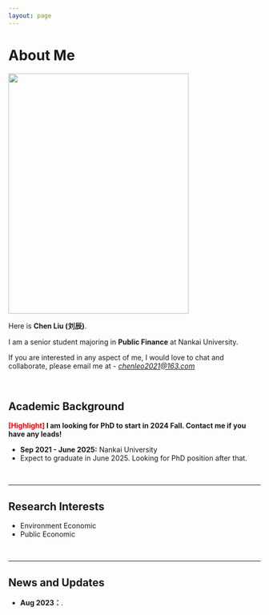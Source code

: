 ```yaml
---
layout: page
---
```


# About Me

<img src="https://drorangeleo.github.io/chenliu.jpg" class="floatpic" width="360" height="480">

Here is **Chen Liu (刘辰)**.

I am a senior student majoring in **Public Finance** at Nankai University. 

If you are interested in any aspect of me, I would love to chat and collaborate, please email me at - *chenleo2021@163.com*

<br>

## Academic Background

**<font color='red'>[Highlight]</font> I am looking for PhD to start in 2024 Fall. Contact me if you have any leads!**

- **Sep 2021 - June 2025:** Nankai University 
- Expect to graduate in June 2025. Looking for PhD position after that.

<br>

---

## Research Interests

- Environment Economic
- Public Economic

<br>

---

## News and Updates

- **Aug 2023：**.

  

<br>

